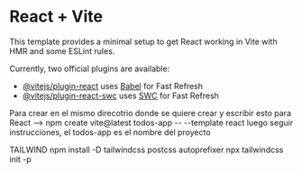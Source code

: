 # React + Vite

This template provides a minimal setup to get React working in Vite with HMR and some ESLint rules.

Currently, two official plugins are available:

- [@vitejs/plugin-react](https://github.com/vitejs/vite-plugin-react/blob/main/packages/plugin-react/README.md) uses [Babel](https://babeljs.io/) for Fast Refresh
- [@vitejs/plugin-react-swc](https://github.com/vitejs/vite-plugin-react-swc) uses [SWC](https://swc.rs/) for Fast Refresh

Para crear en el mismo direcotrio donde se quiere crear y escribir esto para React --> 
npm create vite@latest todos-app -- --template react
luego seguir instrucciones, el todos-app es el nombre del proyecto

TAILWIND
npm install -D tailwindcss postcss autoprefixer
npx tailwindcss init -p